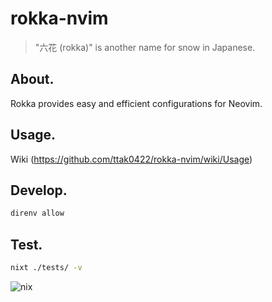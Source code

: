 # rokka-nvim 

> "六花 (rokka)" is another name for snow in Japanese.

## About.
Rokka provides easy and efficient configurations for Neovim.

## Usage.
Wiki (https://github.com/ttak0422/rokka-nvim/wiki/Usage)

## Develop.

```bash
direnv allow
```

## Test.

```bash
nixt ./tests/ -v
```

<img alt="nix" src="https://builtwithnix.org/badge.svg">
